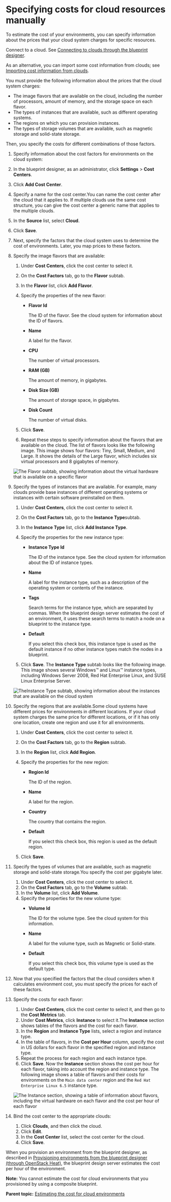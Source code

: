 # Specifying costs for cloud resources manually

To estimate the cost of your environments, you can specify information about the prices that your cloud system charges for specific resources.

Connect to a cloud. See [Connecting to clouds through the blueprint designer](security_cloud_connection.md).

As an alternative, you can import some cost information from clouds; see [Importing cost information from clouds](cost_center_import.md).

You must provide the following information about the prices that the cloud system charges:

-   The image flavors that are available on the cloud, including the number of processors, amount of memory, and the storage space on each flavor.
-   The types of instances that are available, such as different operating systems.
-   The regions on which you can provision instances.
-   The types of storage volumes that are available, such as magnetic storage and solid-state storage.

Then, you specify the costs for different combinations of those factors.

1.  Specify information about the cost factors for environments on the cloud system:
2.   In the blueprint designer, as an administrator, click **Settings** \> **Cost Centers**. 
3.  Click **Add Cost Center**. 
4.  Specify a name for the cost center.You can name the cost center after the cloud that it applies to. If multiple clouds use the same cost structure, you can give the cost center a generic name that applies to the multiple clouds.
5.  In the **Source** list, select **Cloud**.
6.  Click **Save**.
7.  Next, specify the factors that the cloud system uses to determine the cost of environments. Later, you map prices to these factors.
8.  Specify the image flavors that are available: 

    1.  Under **Cost Centers**, click the cost center to select it.
    2.  On the **Cost Factors** tab, go to the **Flavor** subtab.
    3.  In the **Flavor** list, click **Add Flavor**.
    4.  Specify the properties of the new flavor:
        -   ****Flavor Id****

            The ID of the flavor. See the cloud system for information about the ID of flavors.

        -   ****Name****

            A label for the flavor.

        -   ****CPU****

            The number of virtual processors.

        -   ****RAM \(GB\)****

            The amount of memory, in gigabytes.

        -   ****Disk Size \(GB\)****

            The amount of storage space, in gigabytes.

        -   ****Disk Count****

            The number of virtual disks.

    5.  Click **Save**.
    6.  Repeat these steps to specify information about the flavors that are available on the cloud.
    The list of flavors looks like the following image. This image shows four flavors: Tiny, Small, Medium, and Large. It shows the details of the Large flavor, which includes six virtual processors and 8 gigabytes of memory.

    ![The Flavor subtab, showing information about the virtual hardware that is available on a specific flavor](../images/cost_center_cloud_a.gif)

9.  Specify the types of instances that are available. For example, many clouds provide base instances of different operating systems or instances with certain software preinstalled on them.

    1.  Under **Cost Centers**, click the cost center to select it.
    2.  On the **Cost Factors** tab, go to the **Instance Type**subtab.
    3.  In the **Instance Type** list, click **Add Instance Type**.
    4.  Specify the properties for the new instance type: 
        -   ****Instance Type Id****

            The ID of the instance type. See the cloud system for information about the ID of instance types.

        -   ****Name****

            A label for the instance type, such as a description of the operating system or contents of the instance.

        -   ****Tags****

            Search terms for the instance type, which are separated by commas. When the blueprint design server estimates the cost of an environment, it uses these search terms to match a node on a blueprint to the instance type.

        -   ****Default****

            If you select this check box, this instance type is used as the default instance if no other instance types match the nodes in a blueprint.

    5.  Click **Save**.
    The **Instance Type** subtab looks like the following image. This image shows several Windows™ and Linux™ instance types, including Windows Server 2008, Red Hat Enterprise Linux, and SUSE Linux Enterprise Server.

    ![TheInstance Type subtab, showing information about the instances that are available on the cloud system](../images/cost_center_cloud_b.gif)

10. Specify the regions that are available.Some cloud systems have different prices for environments in different locations. If your cloud system charges the same price for different locations, or if it has only one location, create one region and use it for all environments.
    1.  Under **Cost Centers**, click the cost center to select it.
    2.  On the **Cost Factors** tab, go to the **Region** subtab.
    3.  In the **Region** list, click **Add Region**.
    4.  Specify the properties for the new region:
        -   ****Region Id****

            The ID of the region.

        -   ****Name****

            A label for the region.

        -   ****Country****

            The country that contains the region.

        -   ****Default****

            If you select this check box, this region is used as the default region.

    5.  Click **Save**.
11. Specify the types of volumes that are available, such as magnetic storage and solid-state storage.You specify the cost per gigabyte later.
    1.  Under **Cost Centers**, click the cost center to select it.
    2.  On the **Cost Factors** tab, go to the **Volume** subtab.
    3.  In the **Volume** list, click **Add Volume**.
    4.  Specify the properties for the new volume type: 
        -   ****Volume Id****

            The ID for the volume type. See the cloud system for this information.

        -   ****Name****

            A label for the volume type, such as Magnetic or Solid-state.

        -   ****Default****

            If you select this check box, this volume type is used as the default type.

12. Now that you specified the factors that the cloud considers when it calculates environment cost, you must specify the prices for each of these factors.
13. Specify the costs for each flavor: 

    1.  Under **Cost Centers**, click the cost center to select it, and then go to the **Cost Metrics** tab. 
    2.  Under **Cost Metrics**, click **Instance** to select it.The **Instance** section shows tables of the flavors and the cost for each flavor.
    3.  In the **Region** and **Instance Type** lists, select a region and instance type. 
    4.  In the table of flavors, in the **Cost per Hour** column, specify the cost in US dollars for each flavor in the specified region and instance type.
    5.  Repeat the process for each region and each instance type.
    6.  Click **Save**.
    Now the **Instance** section shows the cost per hour for each flavor, taking into account the region and instance type. The following image shows a table of flavors and their costs for environments on the `Main data center` region and the `Red Hat Enterprise Linux 6.5` instance type.

    ![The Instance section, showing a table of information about flavors, including the virtual hardware on each flavor and the cost per hour of each flavor](../images/cost_center_cloud_c.gif)

14. Bind the cost center to the appropriate clouds: 
    1.  Click **Clouds**, and then click the cloud.
    2.  Click **Edit**.
    3.  In the **Cost Center** list, select the cost center for the cloud.
    4.  Click **Save**.

When you provision an environment from the blueprint designer, as described in [Provisioning environments from the blueprint designer \(through OpenStack Heat\)](env_provision_edt.md), the blueprint design server estimates the cost per hour of the environment.

**Note:** You cannot estimate the cost for cloud environments that you provisioned by using a composite blueprint.

**Parent topic:** [Estimating the cost for cloud environments](../../com.ibm.edt.doc/topics/cost_ov.md)

